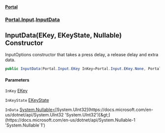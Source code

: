 #### [Portal](index.md 'index')
### [Portal.Input](Portal.Input.md 'Portal.Input').[InputData](InputData.md 'Portal.Input.InputData')

## InputData(EKey, EKeyState, Nullable<uint>) Constructor

InputOptions constructor that takes a press delay, a release delay and extra data.

```csharp
public InputData(Portal.Input.EKey InKey=Portal.Input.EKey.None, Portal.Input.EKeyState InKeyState=Portal.Input.EKeyState.Up|Portal.Input.EKeyState.Down, System.Nullable<uint> InData=null);
```
#### Parameters

<a name='Portal.Input.InputData.InputData(Portal.Input.EKey,Portal.Input.EKeyState,System.Nullable_uint_).InKey'></a>

`InKey` [EKey](EKey.md 'Portal.Input.EKey')

<a name='Portal.Input.InputData.InputData(Portal.Input.EKey,Portal.Input.EKeyState,System.Nullable_uint_).InKeyState'></a>

`InKeyState` [EKeyState](EKeyState.md 'Portal.Input.EKeyState')

<a name='Portal.Input.InputData.InputData(Portal.Input.EKey,Portal.Input.EKeyState,System.Nullable_uint_).InData'></a>

`InData` [System.Nullable&lt;](https://docs.microsoft.com/en-us/dotnet/api/System.Nullable-1 'System.Nullable`1')[System.UInt32](https://docs.microsoft.com/en-us/dotnet/api/System.UInt32 'System.UInt32')[&gt;](https://docs.microsoft.com/en-us/dotnet/api/System.Nullable-1 'System.Nullable`1')